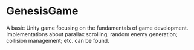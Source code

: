 # GenesisGame

A basic Unity game focusing on the fundamentals of game development. Implementations about parallax scrolling; random enemy generation;
collision management; etc. can be found.
